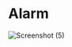 # Alarm

![Screenshot (5)](https://github.com/JusthackOne/Alarm/assets/65730026/701b8bac-0a49-49d5-8979-dc29bd7420e8)
